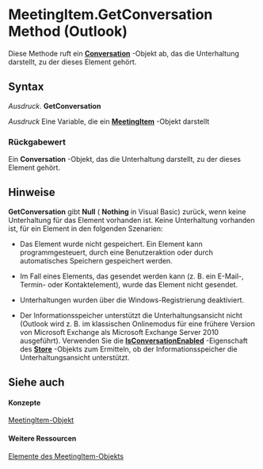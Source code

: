 
# MeetingItem.GetConversation Method (Outlook)

Diese Methode ruft ein  **[Conversation](2705d38a-ebc0-e5a7-208b-ffe1f5446b1b.md)** -Objekt ab, das die Unterhaltung darstellt, zu der dieses Element gehört.


## Syntax

 _Ausdruck_. **GetConversation**

 _Ausdruck_ Eine Variable, die ein **[MeetingItem](b75730f5-b395-3d66-5acd-b64fd8fcd78f.md)** -Objekt darstellt


### Rückgabewert

Ein  **Conversation** -Objekt, das die Unterhaltung darstellt, zu der dieses Element gehört.


## Hinweise

 **GetConversation** gibt **Null** ( **Nothing** in Visual Basic) zurück, wenn keine Unterhaltung für das Element vorhanden ist. Keine Unterhaltung vorhanden ist, für ein Element in den folgenden Szenarien:


- Das Element wurde nicht gespeichert. Ein Element kann programmgesteuert, durch eine Benutzeraktion oder durch automatisches Speichern gespeichert werden.
    
- Im Fall eines Elements, das gesendet werden kann (z. B. ein E-Mail-, Termin- oder Kontaktelement), wurde das Element nicht gesendet.
    
- Unterhaltungen wurden über die Windows-Registrierung deaktiviert.
    
- Der Informationsspeicher unterstützt die Unterhaltungsansicht nicht (Outlook wird z. B. im klassischen Onlinemodus für eine frühere Version von Microsoft Exchange als Microsoft Exchange Server 2010 ausgeführt). Verwenden Sie die  **[IsConversationEnabled](ce333881-a5f3-2115-0ae4-296d15c4bead.md)** -Eigenschaft des **[Store](1eb22fe9-8849-7476-5388-2515b48591b9.md)** -Objekts zum Ermitteln, ob der Informationsspeicher die Unterhaltungsansicht unterstützt.
    



## Siehe auch


#### Konzepte


[MeetingItem-Objekt](b75730f5-b395-3d66-5acd-b64fd8fcd78f.md)
#### Weitere Ressourcen


[Elemente des MeetingItem-Objekts](http://msdn.microsoft.com/library/9ae6a19d-d326-4c37-90d8-5ed9933672a0%28Office.15%29.aspx)